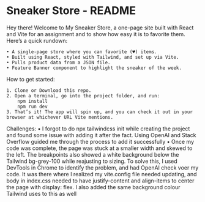 # Sneaker Store - README

Hey there! Welcome to My Sneaker Store, a one-page site built with React and Vite for an assignment and to show how easy it is to favorite them. Here’s a quick rundown:

	• A single-page store where you can favorite (♥) items.
	• Built using React, styled with Tailwind, and set up via Vite.
	• Pulls product data from a JSON file.
 	• Feature Banner component to highlight the sneaker of the week.

How to get started: 

    1. Clone or Download this repo.
	2. Open a terminal, go into the project folder, and run:
        npm install
        npm run dev
    3. That’s it! The app will spin up, and you can check it out in your browser at whichever URL Vite mentions.


Challenges:
    • I forgot to do npx tailwindcss init while creating the project and found some issue with adding it after the fact. Using OpenAI and Stack Overflow guided me through the process to add it 		successfully
    • Once my code was complete, the page was stuck at a smaller width and skewed to the left. The breakpoints also showed a white background below the Tailwind bg-grey-100 while reajusting to 		sizing. To solve this, I used DevTools in Chrome to identify the problem, and had OpenAI check voer my code. It was there where I realized my vite.config file needed updating, and body in 		index.css needed to have justify-content and align-items to center the page with display: flex. I also added the same background colour Tailwind uses to this as well
